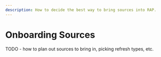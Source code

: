 ```yaml
---
description: How to decide the best way to bring sources into RAP.
---
```


# Onboarding Sources

TODO - how to plan out sources to bring in, picking refresh types, etc.

